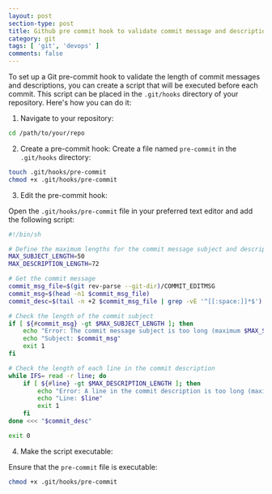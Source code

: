 ```yaml
---
layout: post
section-type: post
title: Github pre commit hook to validate commit message and description
category: git
tags: [ 'git', 'devops' ]
comments: false
---
```


To set up a Git pre-commit hook to validate the length of commit messages and descriptions, you can create a script that will be executed before each commit. This script can be placed in the `.git/hooks` directory of your repository. Here's how you can do it:

1. Navigate to your repository:

```sh
cd /path/to/your/repo
```

2. Create a pre-commit hook:
  Create a file named `pre-commit` in the `.git/hooks` directory:

```sh
touch .git/hooks/pre-commit
chmod +x .git/hooks/pre-commit
```

3. Edit the pre-commit hook:

Open the `.git/hooks/pre-commit` file in your preferred text editor and add the following script:

```sh
#!/bin/sh

# Define the maximum lengths for the commit message subject and description
MAX_SUBJECT_LENGTH=50
MAX_DESCRIPTION_LENGTH=72

# Get the commit message
commit_msg_file=$(git rev-parse --git-dir)/COMMIT_EDITMSG
commit_msg=$(head -n1 $commit_msg_file)
commit_desc=$(tail -n +2 $commit_msg_file | grep -vE '^[[:space:]]*$')

# Check the length of the commit subject
if [ ${#commit_msg} -gt $MAX_SUBJECT_LENGTH ]; then
    echo "Error: The commit message subject is too long (maximum $MAX_SUBJECT_LENGTH characters)."
    echo "Subject: $commit_msg"
    exit 1
fi

# Check the length of each line in the commit description
while IFS= read -r line; do
    if [ ${#line} -gt $MAX_DESCRIPTION_LENGTH ]; then
        echo "Error: A line in the commit description is too long (maximum $MAX_DESCRIPTION_LENGTH characters)."
        echo "Line: $line"
        exit 1
    fi
done <<< "$commit_desc"

exit 0

```

4. Make the script executable:

Ensure that the `pre-commit` file is executable:

```sh
chmod +x .git/hooks/pre-commit
```
